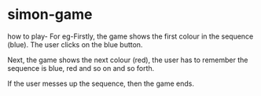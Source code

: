 # simon-game 
how to play-
For eg-Firstly, the game shows the first colour in the sequence (blue). The user clicks on the blue button.

Next, the game shows the next colour (red), the user has to remember the sequence is blue, red and so on and so forth.

If the user messes up the sequence, then the game ends.
